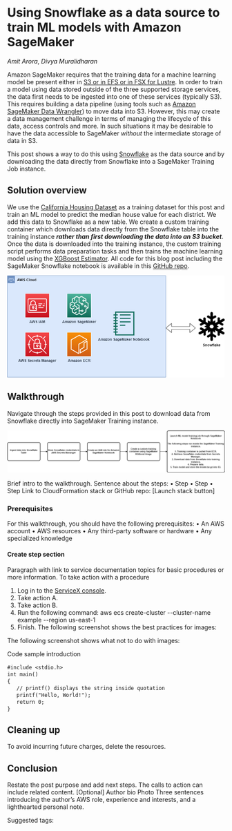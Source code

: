 # Using Snowflake as a data source to train ML models with Amazon SageMaker

_Amit Arora_, _Divya Muralidharan_

Amazon SageMaker requires that the training data for a machine learning model be present either in [S3 or in EFS or in FSX for Lustre](https://aws.amazon.com/blogs/machine-learning/choose-the-best-data-source-for-your-amazon-sagemaker-training-job/). In order to train a model using data stored outside of the three supported storage services, the data first needs to be ingested into one of these services (typically S3). This requires building a data pipeline (using tools such as [Amazon SageMaker Data Wrangler](https://aws.amazon.com/sagemaker/data-wrangler/)) to move data into S3. However, this may create a data management challenge in terms of managing the lifecycle of this data, access controls and more. In such situations it may be desirable to have the data accessible to SageMaker _without_ the intermediate storage of data in S3.

This post shows a way to do this using [Snowflake](https://www.snowflake.com/) as the data source and by downloading the data directly from Snowflake into a SageMaker Training Job instance.

## Solution overview

We use the [California Housing Dataset](https://inria.github.io/scikit-learn-mooc/python_scripts/datasets_california_housing.html) as a training dataset for this post and train an ML model to predict the median house value for each district. We add this data to Snowflake as a new table. We create a custom training container which downloads data directly from the Snowflake table into the training instance **_rather than first downloading the data into an S3 bucket_**. Once the data is downloaded into the training instance, the custom training script performs data preparation tasks and then trains the machine learning model using the [XGBoost Estimator](https://sagemaker.readthedocs.io/en/stable/frameworks/xgboost/using_xgboost.html). All code for this blog post including the SageMaker Snowflake notebook is available in this [GitHub repo](https://github.com/aws-samples/amazon-sagemaker-w-snowflake-as-datasource).

![Architecture](img/snowflake-sagemaker-Page-1.png)

## Walkthrough

Navigate through the steps provided in this post to download data from Snowflake directly into SageMaker Training instance.

![Flowchart](img/snowflake-sagemaker-Page-2.png)

Brief intro to the walkthrough.
Sentence about the steps:
• Step
• Step
• Step
Link to CloudFormation stack or GitHub repo:
[Launch stack button]

### Prerequisites

For this walkthrough, you should have the following prerequisites:
• An AWS account
• AWS resources
• Any third-party software or hardware
• Any specialized knowledge

#### Create step section

Paragraph with link to service documentation topics for basic procedures or more information.
To take action with a procedure

1. Log in to the [ServiceX console]().
2. Take action A.
3. Take action B.
4. Run the following command:
aws ecs create-cluster --cluster-name example --region us-east-1
5. Finish.
The following screenshot shows the best practices for images:

The following screenshot shows what not to do with images:

Code sample introduction

```{bash}
#include <stdio.h>
int main()
{
   // printf() displays the string inside quotation
   printf("Hello, World!");
   return 0;
}
```

## Cleaning up

To avoid incurring future charges, delete the resources.

## Conclusion

Restate the post purpose and add next steps. The calls to action can include related content.
[Optional] Author bio
Photo Three sentences introducing the author’s AWS role, experience and interests, and a lighthearted personal note.

Suggested tags:
